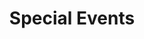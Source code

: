 ---
schema: default
title: Special Events
organization: Special Events & Filming
notes: Details on events from Special Event Permit Applications.
resources:
  - name: Special Events List
    url: >-
      https://datasd-prod.s3.amazonaws.com/special_events/special_events_list_datasd.csv
    format: csv
  - name: Special Events Dictionary
    url: >-
      https://datasd-prod.s3.amazonaws.com/special_events/special_events_listings_dictionary.csv
    format: csv
license: 'http://www.opendefinition.org/licenses/odc-pddl'
category:
  - Culture and Recreation
maintainer: ''
maintainer_email: ''
---